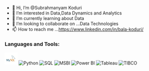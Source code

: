 - 👋 Hi, I’m @Subrahmanyam Koduri
- 👀 I’m interested in Data,Data Dynamics and Analytics
- 🌱 I’m currently learning about Data
- 💞️ I’m looking to collaborate on ...Data Technologies 
- 📫 How to reach me ...https://www.linkedin.com/in/bala-koduri/ 

### Languages and Tools:

<p align="left">
  <img src="https://raw.githubusercontent.com/github/explore/80688e429a7d4ef2fca1e82350fe8e3517d3494d/topics/mysql/mysql.png" width="40" title="mysql">
  <img src="https://www.python.org/static/community_logos/python-logo.png" width="60" title="Python">
   <img src="https://i0.wp.com/learn.onemonth.com/wp-content/uploads/2019/07/image2-1.png?w=600&ssl=1" width="60" title="SQL">
   <img src="https://intellipaat.com/mediaFiles/2016/07/msbi14.jpg" width="60" title="MSBI">
 <img src="https://archerpoint.com/wp-content/uploads/2020/03/power-bi.jpg" width="60" title="Power BI">
   <img src="https://www.absentdata.com/wp-content/uploads/2018/01/Tableau-logo.jpg" width="60" title="Tableau">
     <img src="https://mma.prnewswire.com/media/518368/TIBCO_Software_Inc___Logo.jpg?p=twitter" width="60" title="TIBCO">
  </p>



<!---
bala-koduri/bala-koduri is a ✨ special ✨ repository because its `README.md` (this file) appears on your GitHub profile.
You can click the Preview link to take a look at your changes.
--->
